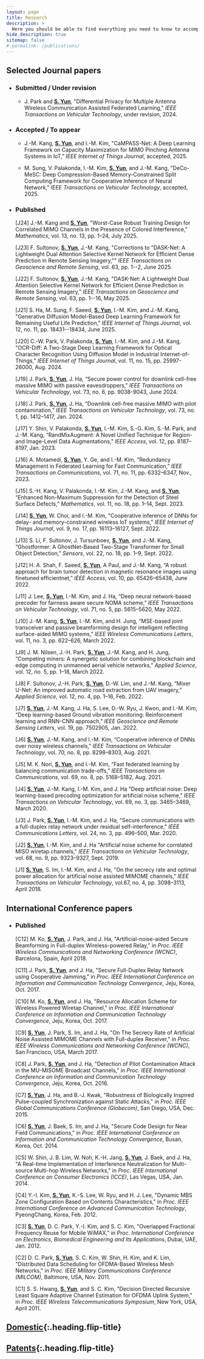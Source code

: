```yaml
---
layout: page
title: Research
description: >
  Here you should be able to find everything you need to know to accomplish the most common tasks when blogging with Hydejack.
hide_description: true
sitemap: false
# permalink: /publications/
---
```

<!-- ## Getting started -->

## Selected Journal papers

- ### Submitted / Under revision
    - J. Park and **<U>S. Yun</U>**, "Differential Privacy for Multiple Antenna Wireless Communication Assisted Federated Learning," *IEEE Transactions on Vehicular Technology*, under revision, 2024.

- ### Accepted / To appear
    - J.-M. Kang, **<U>S. Yun</U>**, and I.-M. Kim, "CaMPASS-Net: A Deep Learning Framework on Capacity Maximization for MIMO Pinching Antenna Systems in IoT," *IEEE Internet of Things Journal*, accepted, 2025.

    - M. Sung, V. Palakonda, I.-M. Kim, **<U>S. Yun</U>**, and J.-M. Kang, "DeCo-MeSC: Deep Compression-Based Memory-Constrained Split Computing Framework for Cooperative Inference of Neural Network," *IEEE Transactions on Vehicular Technology*, accepted, 2025.

    

- ### Published
    [J24] J.-M. Kang and **<U>S. Yun</U>**, "Worst-Case Robust Training Design for Correlated MIMO Channels in the Presence of Colored Interference," *Mathematics*, vol. 13, no. 13, pp. 1–24, July 2025.

    [J23] F. Sultonov, **<U>S. Yun</U>**, J.-M. Kang, "Corrections to "DASK-Net: A Lightweight Dual Attention Selective Kernel Network for Efficient Dense Prediction in Remote Sensing Imagery,"" *IEEE Transactions on Geoscience and Remote Sensing*, vol. 63, pp. 1--2, June 2025.

    [J22] F. Sultonov, **<U>S. Yun</U>**, J.-M. Kang, "DASK-Net: A Lightweight Dual Attention Selective Kernel Network for Efficient Dense Prediction in Remote Sensing Imagery," *IEEE Transactions on Geoscience and Remote Sensing*, vol. 63, pp. 1--16, May 2025.

    [J21] S. Ha, M. Sung, F. Saeed, **<U>S. Yun</U>**, I.-M. Kim, and J.-M. Kang, "Generative Diffusion Model-Based Deep Learning Framework for Remaining Useful Life Prediction," *IEEE Internet of Things Journal*, vol. 12, no. 11, pp. 18431--18434, June 2025.

    [J20] C.-W. Park, V. Palakonda, **<U>S. Yun</U>**, I.-M. Kim, and J.-M. Kang, "OCR-Diff: A Two-Stage Deep Learning Framework for Optical Character Recognition Using Diffusion Model in Industrial Internet-of-Things," *IEEE Internet of Things Journal*, vol. 11, no. 15, pp. 25997-26000, Aug. 2024.

    [J19] J. Park, **<U>S. Yun</U>**, J. Ha, “Secure power control for downlink cell-free massive MIMO with passive eavesdroppers,” *IEEE Transactions on Vehicular Technology*, vol. 73, no. 6, pp. 9038-9043, June 2024.

    [J18] J. Park, **<U>S. Yun</U>**, J. Ha, “Downlink cell-free massive MIMO with pilot contamination,” *IEEE Transactions on Vehicular Technology*, vol. 73, no. 1, pp. 1412–1417, Jan. 2024.

    [J17] Y. Shin, V. Palakonda, **<U>S. Yun</U>**, I.-M. Kim, S.-G. Kim, S.-M. Park, and J.-M. Kang, “RandMixAugment: A Novel Unified Technique for Region-and Image-Level Data Augmentations,” *IEEE Access*, vol. 12, pp. 8187–8197, Jan. 2023.

    [J16]	A. Motamedi, **<U>S. Yun</U>**, Y. Ge, and I.-M. Kim, “Redundancy Management in Federated Learning for Fast Communication,” *IEEE Transactions on Communications*, vol. 71, no. 11, pp. 6332–6347, Nov., 2023.

    [J15]	S.-H. Kang, V. Palakonda, I.-M. Kim, J.-M. Kang, and **<U>S. Yun</U>**, “Enhanced Non-Maximum Suppression for the Detection of Steel Surface Defects,” *Mathematics*, vol. 11, no. 18, pp. 1–14, Sept. 2023.

    [J14] **<U>S. Yun</U>**, W. Choi, and I.-M. Kim, "Cooperative inference of DNNs for delay- and memory-constrained wireless IoT systems," *IEEE Internet of Things Journal*, vol. 9, no. 17, pp. 16113–16127, Sept. 2022.

    [J13]	S. Li, F. Sultonov, J. Tursunboev, **<U>S. Yun</U>**, and J.-M. Kang, “Ghostformer: A GhostNet-Based Two-Stage Transformer for Small Object Detection,” *Sensors*, vol. 22, no. 18, pp. 1–9, Sept. 2022.

    [J12]	H. A. Shah, F. Saeed, **<U>S. Yun</U>**, A Paul, and J.-M. Kang, “A robust approach for brain tumor detection in magnetic resonance images using finetuned efficientnet,” *IEEE Access*, vol. 10, pp. 65426–65438, June 2022.

    [J11]	J. Lee, **<U>S. Yun</U>**, I.-M. Kim, and J. Ha, “Deep neural network-based precoder for fairness aware secure NOMA scheme,” *IEEE Transactions on Vehicular Technology*, vol. 71, no. 5, pp. 5615–5620, May 2022.

    [J10]	J.-M. Kang, **<U>S. Yun</U>**, I.-M. Kim, and H. Jung, “MSE-based joint transceiver and passive beamforming design for intelligent reflecting surface-aided MIMO systems,” *IEEE Wireless Communications Letters*, vol. 11, no. 3, pp. 622–626, March 2022.

    [J9]	J. M. Nilsen, J.-H. Park, **<U>S. Yun</U>**, J.-M. Kang, and H. Jung, “Competing miners: A synergetic solution for combining blockchain and edge computing in unmanned aerial vehicle networks,” *Applied Science*, vol. 12, no. 5, pp. 1–18, March 2022.

    [J8]	F. Sultonov, J.-H. Park, **<U>S. Yun</U>**, D.-W. Lim, and J.-M. Kang, “Mixer U-Net: An improved automatic road extraction from UAV imagery,” *Applied Science*, vol. 12, no. 4, pp. 1–16, Feb. 2022.

    [J7]  **<U>S. Yun</U>**, J.-M. Kang, J. Ha, S. Lee, D.-W. Ryu, J. Kwon, and I.-M. Kim, “Deep learning-based Ground vibration monitoring: Reinforcement learning and RNN-CNN approach,” *IEEE Geoscience and Remote Sensing Letters*, vol. 19, pp. 7502905, Jan. 2022.

    [J6]	**<U>S. Yun</U>**, J.-M. Kang, and I.-M. Kim, “Cooperative inference of DNNs over noisy wireless channels,” *IEEE Transactions on Vehicular Technology*, vol. 70, no. 8, pp. 8298–8303, Aug. 2021.

    [J5]	M. K. Nori, **<U>S. Yun</U>**, and I.-M. Kim, “Fast federated learning by balancing communication trade-offs,” *IEEE Transactions on Communications*, vol. 69, no. 8, pp. 5168–5182, Aug. 2021.

    [J4]	**<U>S. Yun</U>**, J.-M. Kang, I.-M. Kim, and J. Ha "Deep artificial noise: Deep learning-based precoding optimization for artificial noise scheme," *IEEE Transactions on Vehicular Technology*, vol. 69, no. 3, pp. 3465–3469, March 2020.

    [J3]	J. Park, **<U>S. Yun</U>**, I.-M. Kim, and J. Ha, "Secure communications with a full-duplex relay network under residual self-interference," *IEEE Communications Letters*, vol. 24, no. 3, pp. 496–500, Mar. 2020.

    [J2]  **<U>S. Yun</U>**, I.-M. Kim, and J. Ha "Artificial noise scheme for correlated MISO wiretap channels," *IEEE Transactions on Vehicular Technology*, vol. 68, no. 9, pp. 9323–9327, Sept. 2019.

    [J1]  **<U>S. Yun</U>**, S. Im, I.-M. Kim, and J. Ha, "On the secrecy rate and optimal power allocation for artificial noise assisted MIMOME channels," *IEEE Transactions on Vehicular Technology*, vol.67, no. 4, pp. 3098–3113, April 2018.

## International Conference papers

- ### Published

    [C12]	M. Ko, **<U>S. Yun</U>**, J. Park, and J. Ha, "Artificial-noise-aided Secure Beamforming in Full-duplex Wireless-powered Relay," in *Proc. IEEE Wireless Communications and Networking Conference (WCNC)*, Barcelona, Spain, April 2018.

    [C11]	J. Park, **<U>S. Yun</U>**, and J. Ha, "Secure Full-Duplex Relay Network using Cooperative Jamming," in *Proc. IEEE International Conference on Information and Communication Technology Convergence*, Jeju, Korea, Oct. 2017.

    [C10]	M. Ko, **<U>S. Yun</U>**, and J. Ha, "Resource Allocation Scheme for Wireless Powered Wiretap Channel," in *Proc. IEEE International Conference on Information and Communication Technology Convergence*, Jeju, Korea, Oct. 2017.

    [C9]	**<U>S. Yun</U>**, J. Park, S. Im, and J. Ha, "On The Secrecy Rate of Artificial Noise Assisted MIMOME Channels with Full-duplex Receiver," in *Proc. IEEE Wireless Communications and Networking Conference (WCNC)*, San Francisco, USA, March 2017.

    [C8]	J. Park, **<U>S. Yun</U>**, and J. Ha, "Detection of Pilot Contamination Attack in the MU-MISOME Broadcast Channels," in *Proc. IEEE International Conference on Information and Communication Technology Convergence*, Jeju, Korea, Oct. 2016.

    [C7]	**<U>S. Yun</U>**, J. Ha, and B.-J. Kwak, "Robustness of Biologically Inspired Pulse-coupled Synchronization against Static Attacks," in *Proc. IEEE Global Communications Conference (Globecom)*, San Diego, USA, Dec. 2015.

    [C6]	**<U>S. Yun</U>**, J. Baek, S. Im, and J. Ha, "Secure Code Design for Near Field Communications," in *Proc. IEEE International Conference on Information and Communication Technology Convergence*, Busan, Korea, Oct. 2014.

    [C5]	W. Shin, J. B. Lim, W. Noh, K.-H. Jang, **<U>S. Yun</U>**, J. Baek, and J. Ha, "A Real-time Implementation of Interference Neutralization for Multi-source Multi-hop Wireless Networks," in *Proc. IEEE International Conference on Consumer Electronics (ICCE)*, Las Vegas, USA, Jan. 2014.

    [C4]	Y.-I. Kim, **<U>S. Yun</U>**, K.-S. Lee, W. Ryu, and H. J. Lee, "Dynamic MBS Zone Configuration Based on Contents Characteristics," in *Proc. IEEE International Conference on Advanced Communication Technology*, PyeongChang, Korea, Feb. 2012.

    [C3]	**<U>S. Yun</U>**, D. C. Park, Y.-I. Kim, and S. C. Kim, "Overlapped Fractional Frequency Reuse for Mobile WiMAX," in *Proc. International Conference on Electronics, Biomedical Engineering and Its Applications*, Dubai, UAE, Jan. 2012.

    [C2]	D. C. Park, **<U>S. Yun</U>**, S. C. Kim, W. Shin, H. Kim, and K. Lim, "Distributed Data Scheduling for OFDMA-Based Wireless Mesh Networks," in *Proc. IEEE Military Communications Conference (MILCOM)*, Baltimore, USA, Nov. 2011.

    [C1]	S. S. Hwang, **<U>S. Yun</U>**, and S. C. Kim, "Decision Directed Recursive Least Square Adaptive Channel Estimation for OFDMA Uplink System," in *Proc. IEEE Wireless Telecommunications Symposium*, New York, USA, April 2011.

<!-- ## [International]{:.heading.flip-title} -->

## [Domestic]{:.heading.flip-title}

## [Patents]{:.heading.flip-title}

[Domestic]: /publications/domestic
[Patents]: /publications/patents
